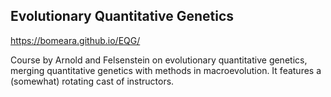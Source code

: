 ## Evolutionary Quantitative Genetics

https://bomeara.github.io/EQG/

Course by Arnold and Felsenstein on evolutionary quantitative genetics, merging quantitative genetics with methods in macroevolution. It features a (somewhat) rotating cast of instructors.
